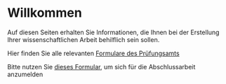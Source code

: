 # Willkommen

Auf diesen Seiten erhalten Sie Informationen, die Ihnen bei der Erstellung Ihrer wissenschaftlichen Arbeit behilflich sein sollen.


Hier finden Sie alle relevanten [Formulare des Prüfungsamts](https://www.hdm-stuttgart.de/intranet/studierende/pruefungsverwaltung/informationen_antraege)

Bitte nutzen Sie [dieses Formular](https://www.hdm-stuttgart.de/intranet/iformulare/formular_20080428160847/Anmeldung_der_Abschlussarbeit_20230630.pdf), um sich für die Abschlussarbeit anzumelden
